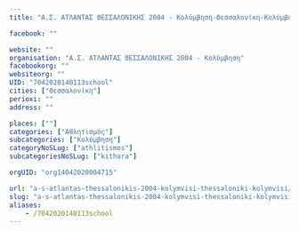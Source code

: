 ```yaml
---
title: "Α.Σ. ΑΤΛΑΝΤΑΣ ΘΕΣΣΑΛΟΝΙΚΗΣ 2004 - Κολύμβηση-Θεσσαλονίκη-Κολύμβηση"

facebook: ""

website: ""
organisation: "Α.Σ. ΑΤΛΑΝΤΑΣ ΘΕΣΣΑΛΟΝΙΚΗΣ 2004 - Κολύμβηση"
facebookorg: ""
websiteorg: ""
UID: "7042020140113school"
cities: ["Θεσσαλονίκη"]
perioxi: ""
address: ""

places: [""]
categories: ["Αθλητισμός"]
subcategories: ["Κολύμβηση"]
categoryNoSLug: ["athlitismos"]
subcategoriesNoSLug: ["kithara"]

orgUID: "org14042020004715"

url: "a-s-atlantas-thessalonikis-2004-kolymvisi-thessaloniki-kolymvisi/thessaloniki"
slug: "a-s-atlantas-thessalonikis-2004-kolymvisi-thessaloniki-kolymvisi"
aliases:
    - /7042020140113school
---
```





